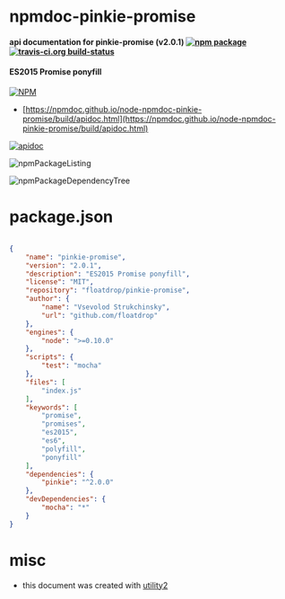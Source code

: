 # npmdoc-pinkie-promise

#### api documentation for  pinkie-promise (v2.0.1)  [![npm package](https://img.shields.io/npm/v/npmdoc-pinkie-promise.svg?style=flat-square)](https://www.npmjs.org/package/npmdoc-pinkie-promise) [![travis-ci.org build-status](https://api.travis-ci.org/npmdoc/node-npmdoc-pinkie-promise.svg)](https://travis-ci.org/npmdoc/node-npmdoc-pinkie-promise)

#### ES2015 Promise ponyfill

[![NPM](https://nodei.co/npm/pinkie-promise.png?downloads=true&downloadRank=true&stars=true)](https://www.npmjs.com/package/pinkie-promise)

- [https://npmdoc.github.io/node-npmdoc-pinkie-promise/build/apidoc.html](https://npmdoc.github.io/node-npmdoc-pinkie-promise/build/apidoc.html)

[![apidoc](https://npmdoc.github.io/node-npmdoc-pinkie-promise/build/screenCapture.buildCi.browser.%252Ftmp%252Fbuild%252Fapidoc.html.png)](https://npmdoc.github.io/node-npmdoc-pinkie-promise/build/apidoc.html)

![npmPackageListing](https://npmdoc.github.io/node-npmdoc-pinkie-promise/build/screenCapture.npmPackageListing.svg)

![npmPackageDependencyTree](https://npmdoc.github.io/node-npmdoc-pinkie-promise/build/screenCapture.npmPackageDependencyTree.svg)



# package.json

```json

{
    "name": "pinkie-promise",
    "version": "2.0.1",
    "description": "ES2015 Promise ponyfill",
    "license": "MIT",
    "repository": "floatdrop/pinkie-promise",
    "author": {
        "name": "Vsevolod Strukchinsky",
        "url": "github.com/floatdrop"
    },
    "engines": {
        "node": ">=0.10.0"
    },
    "scripts": {
        "test": "mocha"
    },
    "files": [
        "index.js"
    ],
    "keywords": [
        "promise",
        "promises",
        "es2015",
        "es6",
        "polyfill",
        "ponyfill"
    ],
    "dependencies": {
        "pinkie": "^2.0.0"
    },
    "devDependencies": {
        "mocha": "*"
    }
}
```



# misc
- this document was created with [utility2](https://github.com/kaizhu256/node-utility2)
